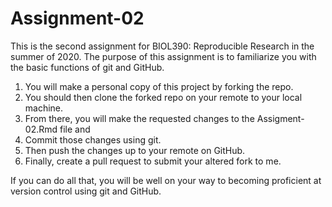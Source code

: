 # Assignment-02
This is the second assignment for BIOL390: Reproducible Research in the summer of 2020. The purpose of this assignment is to familiarize you with the basic functions of git and GitHub. 
1) You will make a personal copy of this project by forking the repo. 
2) You should then clone the forked repo on your remote to your local machine. 
3) From there, you will make the requested changes to the Assigment-02.Rmd file and 
4) Commit those changes using git. 
5) Then push the changes up to your remote on GitHub. 
6) Finally, create a pull request to submit your altered fork to me.

If you can do all that, you will be well on your way to becoming proficient at version control using git and GitHub.
